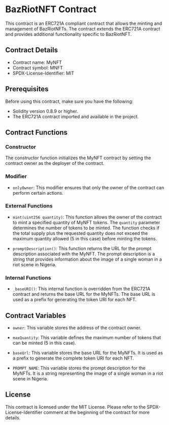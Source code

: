 # BazRiotNFT Contract

This contract is an ERC721A compliant contract that allows the minting and management of BazRiotNFTs. The contract extends the ERC721A contract and provides additional functionality specific to BazRiotNFT.

## Contract Details

-   Contract name: MyNFT
-   Contract symbol: MNFT
-   SPDX-License-Identifier: MIT

## Prerequisites

Before using this contract, make sure you have the following:

-   Solidity version 0.8.9 or higher.
-   The ERC721A contract imported and available in the project.

## Contract Functions

### Constructor

The constructor function initializes the MyNFT contract by setting the contract owner as the deployer of the contract.

### Modifier

-   `onlyOwner`: This modifier ensures that only the owner of the contract can perform certain actions.

### External Functions

-   `mint(uint256 quantity)`: This function allows the owner of the contract to mint a specified quantity of MyNFT tokens. The `quantity` parameter determines the number of tokens to be minted. The function checks if the total supply plus the requested quantity does not exceed the maximum quantity allowed (5 in this case) before minting the tokens.
    
-   `promptDescription()`: This function returns the URL for the prompt description associated with the MyNFT. The prompt description is a string that provides information about the image of a single woman in a riot scene in Nigeria.
    

### Internal Functions

-   `_baseURI()`: This internal function is overridden from the ERC721A contract and returns the base URL for the MyNFTs. The base URL is used as a prefix for generating the token URI for each NFT.

## Contract Variables

-   `owner`: This variable stores the address of the contract owner.
    
-   `maxQuantity`: This variable defines the maximum number of tokens that can be minted (5 in this case).
    
-   `baseUrl`: This variable stores the base URL for the MyNFTs. It is used as a prefix to generate the complete token URI for each NFT.
    
-   `PROMPT_NAME`: This variable stores the prompt description for the MyNFTs. It is a string representing the image of a single woman in a riot scene in Nigeria.
    

## License

This contract is licensed under the MIT License. Please refer to the SPDX-License-Identifier comment at the beginning of the contract for more details.
